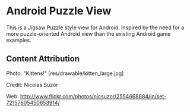 Android Puzzle View
===================

This is a Jigsaw Puzzle style view for Android. Inspired by the need for
a more puzzle-oriented Android view than the existing Android game examples.

## Content Attribution

Photo: "Kittens!" [res/drawable/kitten\_large.jpg]

Credit: Nicolas Suzor

Web: http://www.flickr.com/photos/nicsuzor/2554668884/in/set-72157605450653914/
